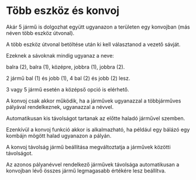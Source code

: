 # Több eszköz és konvoj

  
  
Akár 5 jármű is dolgozhat együtt ugyanazon a területen egy konvojban (más néven több eszköz útvonal).  
  


  
  
A több eszköz útvonal betöltése után ki kell választanod a vezető sávját.  
  
Ezeknek a sávoknak mindig ugyanaz a neve:  
  
balra (2), balra (1), középre, jobbra (1), jobbra (2).  
  
2 jármű bal (1) és jobb (1), 4 bal (2) és jobb (2) lesz.  
  
3 vagy 5 jármű esetén a középső opció is elérhető.  
  


  
  
A konvoj csak akkor működik, ha a járművek ugyanazzal a többjárműves pályával rendelkeznek, ugyanazzal a névvel.  
  
Automatikusan kis távolságot tartanak az előtte haladó járművel szemben.  
  
Ezenkívül a konvoj funkció akkor is alkalmazható, ha például egy bálázó egy kombájn mögött halad ugyanazon a pályán.  
  


  
  
A konvoj távolság jármű beállítása megváltoztatja a járművek közötti távolságot.  
  
Az azonos pályanévvel rendelkező járművek távolsága automatikusan a konvojban lévő összes jármű legmagasabb értékére lesz beállítva.  
  



